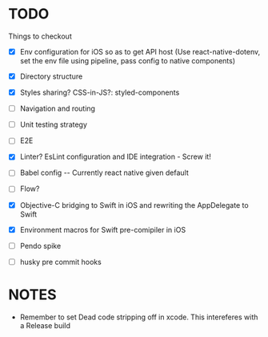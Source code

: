 # TODO
Things to checkout

- [x] Env configuration for iOS so as to get API host (Use react-native-dotenv, set the env file using pipeline, pass config to native components)
- [x] Directory structure
- [x] Styles sharing? CSS-in-JS?: styled-components
- [ ] Navigation and routing
- [ ] Unit testing strategy
- [ ] E2E
- [x] Linter? EsLint configuration and IDE integration - Screw it!
- [ ] Babel config -- Currently react native given default
- [ ] Flow?
- [x] Objective-C bridging to Swift in iOS and rewriting the AppDelegate to Swift
- [x] Environment macros for Swift pre-comipiler in iOS
- [ ] Pendo spike
- [ ] husky pre commit hooks


# NOTES
- Remember to set Dead code stripping off in xcode. This intereferes with a Release build
